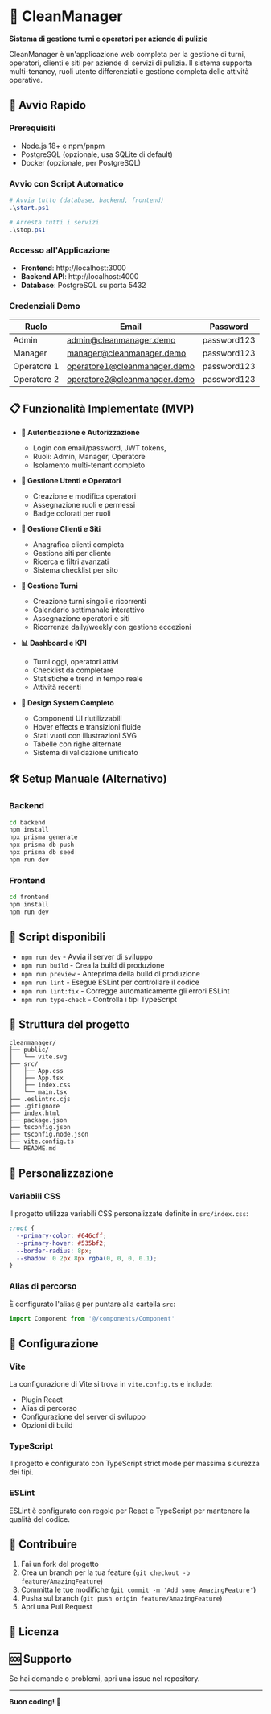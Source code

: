 # 🧹 CleanManager

**Sistema di gestione turni e operatori per aziende di pulizie**

CleanManager è un'applicazione web completa per la gestione di turni, operatori, clienti e siti per aziende di servizi di pulizia. Il sistema supporta multi-tenancy, ruoli utente differenziati e gestione completa delle attività operative.

## 🚀 Avvio Rapido

### Prerequisiti
- Node.js 18+ e npm/pnpm
- PostgreSQL (opzionale, usa SQLite di default)
- Docker (opzionale, per PostgreSQL)

### Avvio con Script Automatico
```powershell
# Avvia tutto (database, backend, frontend)
.\start.ps1

# Arresta tutti i servizi
.\stop.ps1
```

### Accesso all'Applicazione
- **Frontend**: http://localhost:3000
- **Backend API**: http://localhost:4000
- **Database**: PostgreSQL su porta 5432

### Credenziali Demo
| Ruolo | Email | Password |
|-------|-------|----------|
| Admin | admin@cleanmanager.demo | password123 |
| Manager | manager@cleanmanager.demo | password123 |
| Operatore 1 | operatore1@cleanmanager.demo | password123 |
| Operatore 2 | operatore2@cleanmanager.demo | password123 |

## 📋 Funzionalità Implementate (MVP)

- **🔐 Autenticazione e Autorizzazione**
  - Login con email/password, JWT tokens,
  - Ruoli: Admin, Manager, Operatore
  - Isolamento multi-tenant completo

- **👥 Gestione Utenti e Operatori**
  - Creazione e modifica operatori
  - Assegnazione ruoli e permessi
  - Badge colorati per ruoli

- **🏢 Gestione Clienti e Siti**
  - Anagrafica clienti completa
  - Gestione siti per cliente
  - Ricerca e filtri avanzati
  - Sistema checklist per sito

- **📅 Gestione Turni**
  - Creazione turni singoli e ricorrenti
  - Calendario settimanale interattivo
  - Assegnazione operatori e siti
  - Ricorrenze daily/weekly con gestione eccezioni

- **📊 Dashboard e KPI**
  - Turni oggi, operatori attivi
  - Checklist da completare
  - Statistiche e trend in tempo reale
  - Attività recenti

- **🎨 Design System Completo**
  - Componenti UI riutilizzabili
  - Hover effects e transizioni fluide
  - Stati vuoti con illustrazioni SVG
  - Tabelle con righe alternate
  - Sistema di validazione unificato

## 🛠️ Setup Manuale (Alternativo)

### Backend
```bash
cd backend
npm install
npx prisma generate
npx prisma db push
npx prisma db seed
npm run dev
```

### Frontend
```bash
cd frontend
npm install
npm run dev
```

## 🧪 Script disponibili

- `npm run dev` - Avvia il server di sviluppo
- `npm run build` - Crea la build di produzione
- `npm run preview` - Anteprima della build di produzione
- `npm run lint` - Esegue ESLint per controllare il codice
- `npm run lint:fix` - Corregge automaticamente gli errori ESLint
- `npm run type-check` - Controlla i tipi TypeScript

## 📁 Struttura del progetto

```
cleanmanager/
├── public/
│   └── vite.svg
├── src/
│   ├── App.css
│   ├── App.tsx
│   ├── index.css
│   └── main.tsx
├── .eslintrc.cjs
├── .gitignore
├── index.html
├── package.json
├── tsconfig.json
├── tsconfig.node.json
├── vite.config.ts
└── README.md
```

## 🎨 Personalizzazione

### Variabili CSS
Il progetto utilizza variabili CSS personalizzate definite in `src/index.css`:

```css
:root {
  --primary-color: #646cff;
  --primary-hover: #535bf2;
  --border-radius: 8px;
  --shadow: 0 2px 8px rgba(0, 0, 0, 0.1);
}
```

### Alias di percorso
È configurato l'alias `@` per puntare alla cartella `src`:

```typescript
import Component from '@/components/Component'
```

## 🔧 Configurazione

### Vite
La configurazione di Vite si trova in `vite.config.ts` e include:
- Plugin React
- Alias di percorso
- Configurazione del server di sviluppo
- Opzioni di build

### TypeScript
Il progetto è configurato con TypeScript strict mode per massima sicurezza dei tipi.

### ESLint
ESLint è configurato con regole per React e TypeScript per mantenere la qualità del codice.

## 🤝 Contribuire

1. Fai un fork del progetto
2. Crea un branch per la tua feature (`git checkout -b feature/AmazingFeature`)
3. Committa le tue modifiche (`git commit -m 'Add some AmazingFeature'`)
4. Pusha sul branch (`git push origin feature/AmazingFeature`)
5. Apri una Pull Request

## 📝 Licenza


## 🆘 Supporto

Se hai domande o problemi, apri una issue nel repository.

---

**Buon coding! 🚀**
